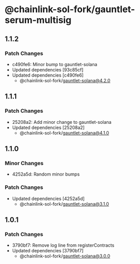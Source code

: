 # @chainlink-sol-fork/gauntlet-serum-multisig

## 1.1.2

### Patch Changes

- c490fe6: Minor bump to gauntlet-solana
- Updated dependencies [93c85cf]
- Updated dependencies [c490fe6]
  - @chainlink-sol-fork/gauntlet-solana@4.2.0

## 1.1.1

### Patch Changes

- 25208a2: Add minor change to gauntlet-solana
- Updated dependencies [25208a2]
  - @chainlink-sol-fork/gauntlet-solana@4.1.0

## 1.1.0

### Minor Changes

- 4252a5d: Random minor bumps

### Patch Changes

- Updated dependencies [4252a5d]
  - @chainlink-sol-fork/gauntlet-solana@3.1.0

## 1.0.1

### Patch Changes

- 3790bf7: Remove log line from registerContracts
- Updated dependencies [3790bf7]
  - @chainlink-sol-fork/gauntlet-solana@3.0.0
